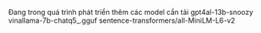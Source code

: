 Đang trong quá trình phát triển thêm
các model cần tải
gpt4al-13b-snoozy
vinallama-7b-chatq5_.gguf
 sentence-transformers/all-MiniLM-L6-v2
